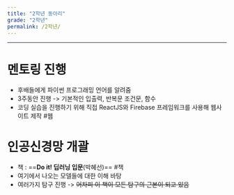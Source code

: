 ```yaml
---
title: "2학년 동아리"
grade: "2학년"
permalink: /2학년/
---
```


---

# 멘토링 진행

- 후배들에게 파이썬 프로그래밍 언어를 알려줌
- 3주동안 진행 -> 기본적인 입출력, 반복문 조건문, 함수
- 코딩 실습을 진행하기 위해 직접 ReactJS와 Firebase 프레임워크를 사용해 웹사이트 제작 #웹

# 인공신경망 개괄

- 책 : ==**Do it! 딥러닝 입문**(박혜선)== #책
- 여기에서 나오는 모델들에 대한 이해 바탕
- 여러가지 탐구 진행 -> ~~어차피 이 책이 모든 탐구의 근본이 되고 있음~~
